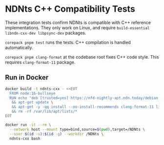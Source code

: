 # NDNts C++ Compatibility Tests

These integration tests confirm NDNts is compatible with C++ reference implementations.
They only work on Linux, and require `build-essential libndn-cxx-dev libpsync-dev` packages.

`corepack pnpm test` runs the tests.
C++ compilation is handled automatically.

`corepack pnpm clang-format` at the codebase root fixes C++ code style.
This requires `clang-format-11` package.

## Run in Docker

```bash
docker build -t ndnts-cxx - <<EOT
  FROM node:16-bullseye
  RUN echo "deb [trusted=yes] https://nfd-nightly-apt.ndn.today/debian bullseye main" > /etc/apt/sources.list.d/nfd-nightly.list \
   && apt-get update \
   && apt-get -y -qq install --no-install-recommends clang-format-11 libndn-cxx-dev libpsync-dev ndnsec \
   && rm -rf /var/lib/apt/lists/*
EOT

docker run -it --rm \
  --network host --mount type=bind,source=$(pwd),target=/NDNts \
  --user $(id -u):$(id -g) --workdir /NDNts \
  ndnts-cxx bash
```
